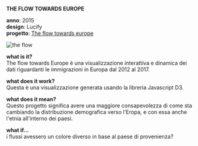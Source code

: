 **THE FLOW TOWARDS EUROPE**

**anno**: 2015 <br>
**design**: Lucify <br>
**progetto**: [The flow towards europe](https://www.lucify.com/the-flow-towards-europe/)


![the flow](https://dublin.sciencegallery.com/trauma/assets/img/exhibits/the-flow-towards-europe.jpg)


**what is it?** <br>
The flow towards Europe è una visualizzazione interattiva e dinamica dei dati riguardanti le immigrazioni in Europa dal 2012 al 2017.

**what does it work?** <br>
Questa è una visualizzazione generata usando la libreria Javascript D3.


**what does it mean?** <br>
Questo progetto significa avere una maggiore consapevolezza di come sta cambiando la distribuzione demografica verso l'Eropa, e con essa anche l'etnia all'interno dei paesi.


**what if...** <br>
i flussi avessero un colore diverso in base al paese di provenienza?
